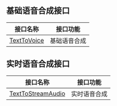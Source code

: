 

## 基础语音合成接口

| 接口名称 | 接口功能 | 
|---------|---------|
| [TextToVoice](https://cloud.tencent.com/document/api/441/18086)  |  基础语音合成| 


## 实时语音合成接口

|接口名称| 接口功能 |
|---------|---------|
| [TextToStreamAudio](https://cloud.tencent.com/document/product/1073/34093) |  实时语音合成 |
